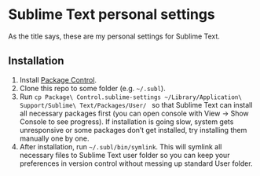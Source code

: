 # Sublime Text personal settings

As the title says, these are my personal settings for Sublime Text.

## Installation

1. Install [Package Control](https://sublime.wbond.net/installation).
2. Clone this repo to some folder (e.g. `~/.subl`).
3. Run `cp Package\ Control.sublime-settings ~/Library/Application\ Support/Sublime\ Text/Packages/User/
` so that Sublime Text can install all necessary packages first (you can open console with View → Show Console to see progress). If installation is going slow, system gets unresponsive or some packages don’t get installed, try installing them manually one by one.
4. After installation, run `~/.subl/bin/symlink`. This will symlink all necessary files to Sublime Text user folder so you can keep your preferences in version control without messing up standard User folder.
